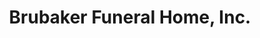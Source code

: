 ---
title: "Brubaker Funeral Home, Inc."
url: /coplay/brubaker-funeral-home-inc/
shop: funeral directors
---